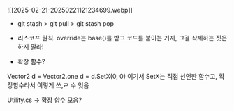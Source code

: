 ![[2025-02-21-20250221121234699.webp]]

- git stash > git pull > git stash pop

- 리스코프 원칙. override는 base()를 받고 코드를 붙이는 거지, 그걸 삭제하는 짓은 하지 말라!

- 확장 함수?

Vector2 d = Vector2.one
d = d.SetX(0, 0)
여기서 SetX는 직접 선언한 함수고, 확장함수라서 이렇게 쓰,ㄹ 수 잇음

Utility.cs -> 확장 함수 모음?